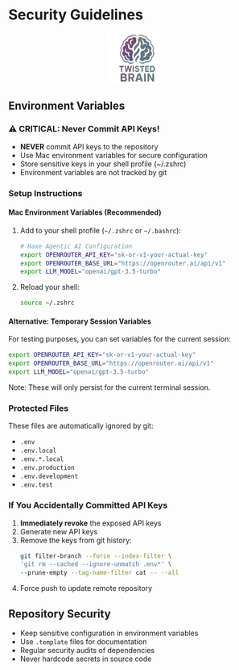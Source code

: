 # Security Guidelines

<div align="center">
  <img src="assets/logo.png" alt="Haxe Security Logo" width="100" height="100">
</div>

## Environment Variables

### ⚠️ CRITICAL: Never Commit API Keys!

- **NEVER** commit API keys to the repository
- Use Mac environment variables for secure configuration
- Store sensitive keys in your shell profile (~/.zshrc)
- Environment variables are not tracked by git

### Setup Instructions

#### Mac Environment Variables (Recommended)

1. Add to your shell profile (`~/.zshrc` or `~/.bashrc`):
   ```bash
   # Haxe Agentic AI Configuration
   export OPENROUTER_API_KEY="sk-or-v1-your-actual-key"
   export OPENROUTER_BASE_URL="https://openrouter.ai/api/v1"
   export LLM_MODEL="openai/gpt-3.5-turbo"
   ```

2. Reload your shell:
   ```bash
   source ~/.zshrc
   ```

#### Alternative: Temporary Session Variables

For testing purposes, you can set variables for the current session:
```bash
export OPENROUTER_API_KEY="sk-or-v1-your-actual-key"
export OPENROUTER_BASE_URL="https://openrouter.ai/api/v1"
export LLM_MODEL="openai/gpt-3.5-turbo"
```

Note: These will only persist for the current terminal session.

### Protected Files

These files are automatically ignored by git:
- `.env`
- `.env.local`
- `.env.*.local`
- `.env.production`
- `.env.development`
- `.env.test`

### If You Accidentally Committed API Keys

1. **Immediately revoke** the exposed API keys
2. Generate new API keys
3. Remove the keys from git history:
   ```bash
   git filter-branch --force --index-filter \
   'git rm --cached --ignore-unmatch .env*' \
   --prune-empty --tag-name-filter cat -- --all
   ```
4. Force push to update remote repository

## Repository Security

- Keep sensitive configuration in environment variables
- Use `.template` files for documentation
- Regular security audits of dependencies
- Never hardcode secrets in source code